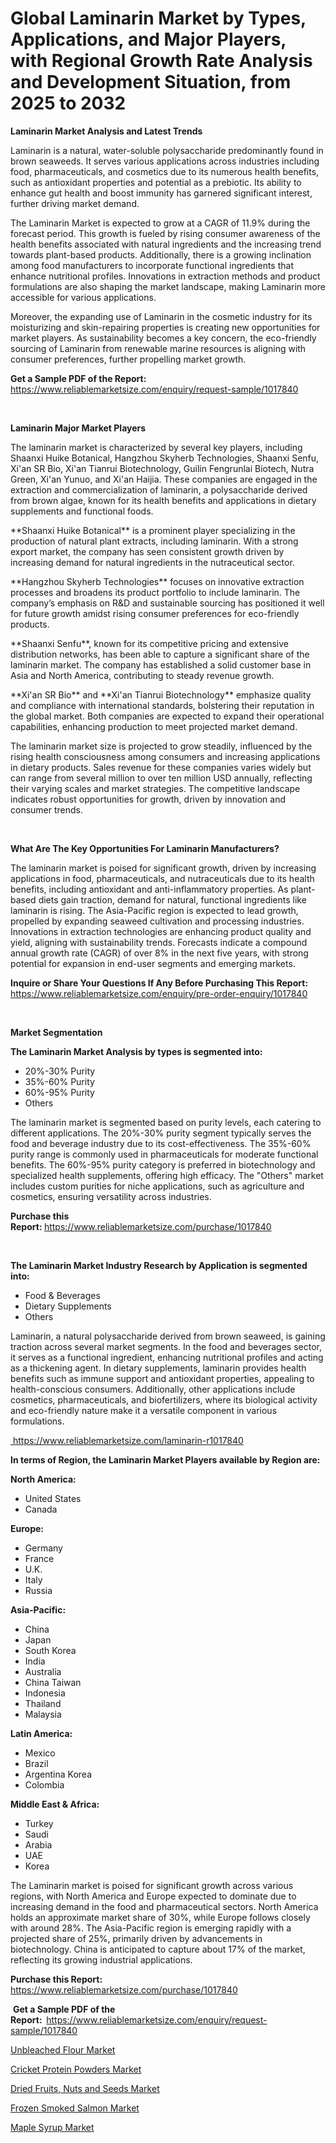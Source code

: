 <p><h1>Global Laminarin Market by Types, Applications, and Major Players, with Regional Growth Rate Analysis and Development Situation, from 2025 to 2032</h1></p><p><strong>Laminarin Market Analysis and Latest Trends</strong></p>
<p><p>Laminarin is a natural, water-soluble polysaccharide predominantly found in brown seaweeds. It serves various applications across industries including food, pharmaceuticals, and cosmetics due to its numerous health benefits, such as antioxidant properties and potential as a prebiotic. Its ability to enhance gut health and boost immunity has garnered significant interest, further driving market demand.</p><p>The Laminarin Market is expected to grow at a CAGR of 11.9% during the forecast period. This growth is fueled by rising consumer awareness of the health benefits associated with natural ingredients and the increasing trend towards plant-based products. Additionally, there is a growing inclination among food manufacturers to incorporate functional ingredients that enhance nutritional profiles. Innovations in extraction methods and product formulations are also shaping the market landscape, making Laminarin more accessible for various applications. </p><p>Moreover, the expanding use of Laminarin in the cosmetic industry for its moisturizing and skin-repairing properties is creating new opportunities for market players. As sustainability becomes a key concern, the eco-friendly sourcing of Laminarin from renewable marine resources is aligning with consumer preferences, further propelling market growth.</p></p>
<p><strong>Get a Sample PDF of the Report:&nbsp;</strong> <a href="https://www.reliablemarketsize.com/enquiry/request-sample/1017840?utm_campaign=1898&utm_medium=2&utm_source=Github&utm_content=ia&utm_term=07042025&utm_id=laminarin">https://www.reliablemarketsize.com/enquiry/request-sample/1017840</a></p>
<p>&nbsp;</p>
<p><strong>Laminarin Major Market Players</strong></p>
<p><p>The laminarin market is characterized by several key players, including Shaanxi Huike Botanical, Hangzhou Skyherb Technologies, Shaanxi Senfu, Xi'an SR Bio, Xi'an Tianrui Biotechnology, Guilin Fengrunlai Biotech, Nutra Green, Xi'an Yunuo, and Xi'an Haijia. These companies are engaged in the extraction and commercialization of laminarin, a polysaccharide derived from brown algae, known for its health benefits and applications in dietary supplements and functional foods.</p><p>**Shaanxi Huike Botanical** is a prominent player specializing in the production of natural plant extracts, including laminarin. With a strong export market, the company has seen consistent growth driven by increasing demand for natural ingredients in the nutraceutical sector. </p><p>**Hangzhou Skyherb Technologies** focuses on innovative extraction processes and broadens its product portfolio to include laminarin. The company’s emphasis on R&D and sustainable sourcing has positioned it well for future growth amidst rising consumer preferences for eco-friendly products.</p><p>**Shaanxi Senfu**, known for its competitive pricing and extensive distribution networks, has been able to capture a significant share of the laminarin market. The company has established a solid customer base in Asia and North America, contributing to steady revenue growth.</p><p>**Xi'an SR Bio** and **Xi'an Tianrui Biotechnology** emphasize quality and compliance with international standards, bolstering their reputation in the global market. Both companies are expected to expand their operational capabilities, enhancing production to meet projected market demand.</p><p>The laminarin market size is projected to grow steadily, influenced by the rising health consciousness among consumers and increasing applications in dietary products. Sales revenue for these companies varies widely but can range from several million to over ten million USD annually, reflecting their varying scales and market strategies. The competitive landscape indicates robust opportunities for growth, driven by innovation and consumer trends.</p></p>
<p>&nbsp;</p>
<p><strong>What Are The Key Opportunities For Laminarin Manufacturers?</strong></p>
<p><p>The laminarin market is poised for significant growth, driven by increasing applications in food, pharmaceuticals, and nutraceuticals due to its health benefits, including antioxidant and anti-inflammatory properties. As plant-based diets gain traction, demand for natural, functional ingredients like laminarin is rising. The Asia-Pacific region is expected to lead growth, propelled by expanding seaweed cultivation and processing industries. Innovations in extraction technologies are enhancing product quality and yield, aligning with sustainability trends. Forecasts indicate a compound annual growth rate (CAGR) of over 8% in the next five years, with strong potential for expansion in end-user segments and emerging markets.</p></p>
<p><strong>Inquire or Share Your Questions If Any Before Purchasing This Report:</strong> <a href="https://www.reliablemarketsize.com/enquiry/pre-order-enquiry/1017840?utm_campaign=1898&utm_medium=2&utm_source=Github&utm_content=ia&utm_term=07042025&utm_id=laminarin">https://www.reliablemarketsize.com/enquiry/pre-order-enquiry/1017840</a></p>
<p>&nbsp;</p>
<p><strong>Market Segmentation</strong></p>
<p><strong>The Laminarin Market Analysis by types is segmented into:</strong></p>
<p><ul><li>20%-30% Purity</li><li>35%-60% Purity</li><li>60%-95% Purity</li><li>Others</li></ul></p>
<p><p>The laminarin market is segmented based on purity levels, each catering to different applications. The 20%-30% purity segment typically serves the food and beverage industry due to its cost-effectiveness. The 35%-60% purity range is commonly used in pharmaceuticals for moderate functional benefits. The 60%-95% purity category is preferred in biotechnology and specialized health supplements, offering high efficacy. The "Others" market includes custom purities for niche applications, such as agriculture and cosmetics, ensuring versatility across industries.</p></p>
<p><strong>Purchase this Report:&nbsp;</strong><a href="https://www.reliablemarketsize.com/purchase/1017840?utm_campaign=1898&utm_medium=2&utm_source=Github&utm_content=ia&utm_term=07042025&utm_id=laminarin">https://www.reliablemarketsize.com/purchase/1017840</a></p>
<p>&nbsp;</p>
<p><strong>The Laminarin Market Industry Research by Application is segmented into:</strong></p>
<p><ul><li>Food & Beverages</li><li>Dietary Supplements</li><li>Others</li></ul></p>
<p><p>Laminarin, a natural polysaccharide derived from brown seaweed, is gaining traction across several market segments. In the food and beverages sector, it serves as a functional ingredient, enhancing nutritional profiles and acting as a thickening agent. In dietary supplements, laminarin provides health benefits such as immune support and antioxidant properties, appealing to health-conscious consumers. Additionally, other applications include cosmetics, pharmaceuticals, and biofertilizers, where its biological activity and eco-friendly nature make it a versatile component in various formulations.</p></p>
<p><a href="https://www.reliablemarketsize.com/laminarin-r1017840?utm_campaign=1898&utm_medium=2&utm_source=Github&utm_content=ia&utm_term=07042025&utm_id=laminarin">&nbsp;https://www.reliablemarketsize.com/laminarin-r1017840</a></p>
<p><strong>In terms of Region, the Laminarin Market Players available by Region are:</strong></p>
<p>
    <p> <strong> North America: </strong>
        <ul>
            <li>United States</li>
            <li>Canada</li>
        </ul>
        </p> 
    <p> <strong> Europe: </strong>
        <ul>
            <li>Germany</li>
            <li>France</li>
            <li>U.K.</li>
            <li>Italy</li>
            <li>Russia</li>
        </ul>
        </p> 
    <p> <strong> Asia-Pacific: </strong>
        <ul>
            <li>China</li>
            <li>Japan</li>
            <li>South Korea</li>
            <li>India</li>
            <li>Australia</li>
            <li>China Taiwan</li>
            <li>Indonesia</li>
            <li>Thailand</li>
            <li>Malaysia</li>
        </ul>
        </p> 
    <p> <strong> Latin America: </strong>
        <ul>
            <li>Mexico</li>
            <li>Brazil</li>
            <li>Argentina Korea</li>
            <li>Colombia</li>
        </ul>
        </p> 
    <p> <strong> Middle East & Africa: </strong>
        <ul>
            <li>Turkey</li>
            <li>Saudi</li>
            <li>Arabia</li>
            <li>UAE</li>
            <li>Korea</li>
        </ul>
    </p>
    </p>
<p><p>The Laminarin market is poised for significant growth across various regions, with North America and Europe expected to dominate due to increasing demand in the food and pharmaceutical sectors. North America holds an approximate market share of 30%, while Europe follows closely with around 28%. The Asia-Pacific region is emerging rapidly with a projected share of 25%, primarily driven by advancements in biotechnology. China is anticipated to capture about 17% of the market, reflecting its growing industrial applications.</p></p>
<p><strong>Purchase this Report: </strong><a href="https://www.reliablemarketsize.com/purchase/1017840?utm_campaign=1898&utm_medium=2&utm_source=Github&utm_content=ia&utm_term=07042025&utm_id=laminarin">https://www.reliablemarketsize.com/purchase/1017840</a></p>
<p>&nbsp;<strong>Get a Sample PDF of the Report:&nbsp;&nbsp;</strong><a href="https://www.reliablemarketsize.com/enquiry/request-sample/1017840?utm_campaign=1898&utm_medium=2&utm_source=Github&utm_content=ia&utm_term=07042025&utm_id=laminarin">https://www.reliablemarketsize.com/enquiry/request-sample/1017840</a></p>
<p><strong></strong></p>
<p><p><a href="https://github.com/paulierasho/Market-Research-Report-List-1/blob/main/unbleached-flour-market.md?utm_campaign=1898&utm_medium=2&utm_source=Github&utm_content=ia&utm_term=07042025&utm_id=laminarin">Unbleached Flour Market</a></p><p><a href="https://github.com/poskaturovtl/Market-Research-Report-List-1/blob/main/cricket-protein-powders-market.md?utm_campaign=1898&utm_medium=2&utm_source=Github&utm_content=ia&utm_term=07042025&utm_id=laminarin">Cricket Protein Powders Market</a></p><p><a href="https://github.com/pelegeazlie5/Market-Research-Report-List-1/blob/main/dried-fruits-nuts-and-seeds-market.md?utm_campaign=1898&utm_medium=2&utm_source=Github&utm_content=ia&utm_term=07042025&utm_id=laminarin">Dried Fruits, Nuts and Seeds Market</a></p><p><a href="https://github.com/rafiishibu00/Market-Research-Report-List-1/blob/main/frozen-smoked-salmon-market.md?utm_campaign=1898&utm_medium=2&utm_source=Github&utm_content=ia&utm_term=07042025&utm_id=laminarin">Frozen Smoked Salmon Market</a></p><p><a href="https://github.com/perbetpereir/Market-Research-Report-List-1/blob/main/maple-syrup-market.md?utm_campaign=1898&utm_medium=2&utm_source=Github&utm_content=ia&utm_term=07042025&utm_id=laminarin">Maple Syrup Market</a></p></p>